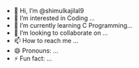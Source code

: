 - 👋 Hi, I’m @shimulkajilal9
- 👀 I’m interested in Coding ...
- 🌱 I’m currently learning C Programming...
- 💞️ I’m looking to collaborate on ...
- 📫 How to reach me ...
- 😄 Pronouns: ...
- ⚡ Fun fact: ...

<!---
shimulkajilal9/shimulkajilal9 is a ✨ special ✨ repository because its `README.md` (this file) appears on your GitHub profile.
You can click the Preview link to take a look at your changes.
--->
